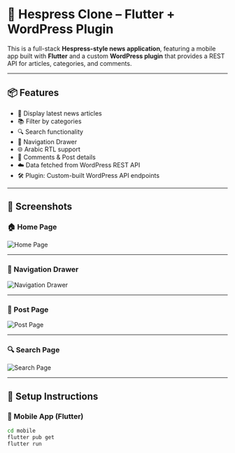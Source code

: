 # 📰 Hespress Clone – Flutter + WordPress Plugin

This is a full-stack **Hespress-style news application**, featuring a mobile app built with **Flutter** and a custom **WordPress plugin** that provides a REST API for articles, categories, and comments.

---

## 📦 Features

- 📰 Display latest news articles
- 📚 Filter by categories
- 🔍 Search functionality
- 🧭 Navigation Drawer
- 🌐 Arabic RTL support
- 💬 Comments & Post details
- ☁️ Data fetched from WordPress REST API
- 🛠️ Plugin: Custom-built WordPress API endpoints

---

## 📱 Screenshots

### 🏠 Home Page  
![Home Page](screenshots/home.png)

---

### 📂 Navigation Drawer  
![Navigation Drawer](screenshots/drawer.png)

---

### 📰 Post Page  
![Post Page](screenshots/post.png)

---

### 🔍 Search Page  
![Search Page](screenshots/search.png)

---

## 🔧 Setup Instructions

### 📱 Mobile App (Flutter)

```bash
cd mobile
flutter pub get
flutter run
